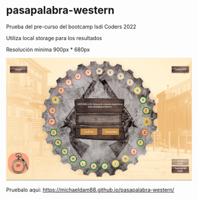 # pasapalabra-western

Prueba del pre-curso del bootcamp Isdi Coders 2022

Utiliza local storage para los resultados

Resolución minima 900px * 680px

![alt text](https://raw.githubusercontent.com/Michaeldam88/pasapalabra-western/main/IMG/ScreenShot.png)

Pruebalo aqui:
https://michaeldam88.github.io/pasapalabra-western/
